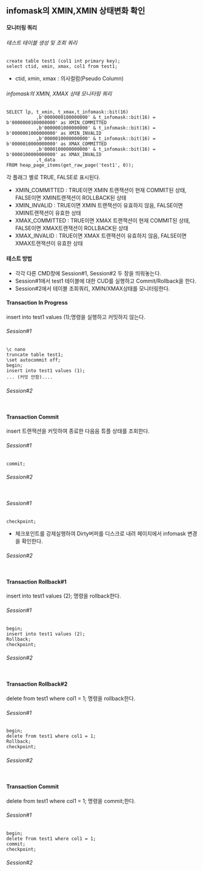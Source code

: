 ## infomask의 XMIN,XMIN 상태변화 확인
#### 모니터링 쿼리
###### 테스트 테이블 생성 및 조회 쿼리
```
create table test1 (col1 int primary key);
select ctid, xmin, xmax, col1 from test1;
```
- ctid, xmin, xmax : 의사컬럼(Pseudo Column)

###### infomask의 XMIN, XMAX 상태 모니터링 쿼리
```
SELECT lp, t_xmin, t_xmax,t_infomask::bit(16)
           ,b'0000000100000000' & t_infomask::bit(16) = b'0000000100000000' as XMIN_COMMITTED
           ,b'0000001000000000' & t_infomask::bit(16) = b'0000001000000000' as XMIN_INVALID
           ,b'0000010000000000' & t_infomask::bit(16) = b'0000010000000000' as XMAX_COMMITTED
           ,b'0000100000000000' & t_infomask::bit(16) = b'0000100000000000' as XMAX_INVALID
           ,t_data
FROM heap_page_items(get_raw_page('test1', 0));
```
각 플래그 별로 TRUE, FALSE로 표시된다.
- XMIN_COMMITTED : TRUE이면 XMIN 트랜잭션이 현재 COMMIT된 상태, FALSE이면 XMIN트랜잭션이 ROLLBACK된 상태
- XMIN_INVALID : TRUE이면 XMIN 트랜잭션이 유효하지 않음, FALSE이면 XMIN트랜잭션이 유효한 상태
- XMAX_COMMITTED : TRUE이면 XMAX 트랜잭션이 현재 COMMIT된 상태, FALSE이면 XMAX트랜잭션이 ROLLBACK된 상태
- XMAX_INVALID : TRUE이면 XMAX 트랜잭션이 유효하지 않음, FALSE이면 XMAX트랜잭션이 유효한 상태

#### 테스트 방법
- 각각 다른 CMD창에 Session#1, Session#2 두 창을 띄워놓는다.
- Session#1에서 test1 테이블에 대한 CUD를 실행하고 Commit/Rollback을 한다.
- Session#2에서 테이블 조회쿼리, XMIN/XMAX상태를 모니터링한다.

#### Transaction In Progress
insert into test1 values (1);명령을 실행하고 커밋하지 않는다. 
###### Session#1
```
\c nano
truncate table test1;
\set autocommit off;
begin;
insert into test1 values (1);
... (커밋 안함)....
```

###### Session#2
```
```

#### Transaction Commit
insert 트랜잭션을 커밋하여 종료한 다음음 튜플 상태를 조회한다.
###### Session#1
```
commit;
```

###### Session#2
```
```
###### Session#1
```
checkpoint;
```
- 체크포인트를 강제실행하여 Dirty버퍼를 디스크로 내려 페이지에서 infomask 변경을 확인한다.

###### Session#2
```
```

#### Transaction Rollback#1
insert into test1 values (2); 명령을 rollback한다.
###### Session#1
```
begin;
insert into test1 values (2);
Rollback;
checkpoint;
```

###### Session#2
```
```

#### Transaction Rollback#2
delete from test1 where col1 = 1; 명령을 rollback한다.

###### Session#1
```
begin;
delete from test1 where col1 = 1;
Rollback;
checkpoint;
```

###### Session#2
```
```

#### Transaction Commit
delete from test1 where col1 = 1; 명령을 commit;한다.

###### Session#1
```
begin;
delete from test1 where col1 = 1;
commit;
checkpoint;
```

###### Session#2
```
```
